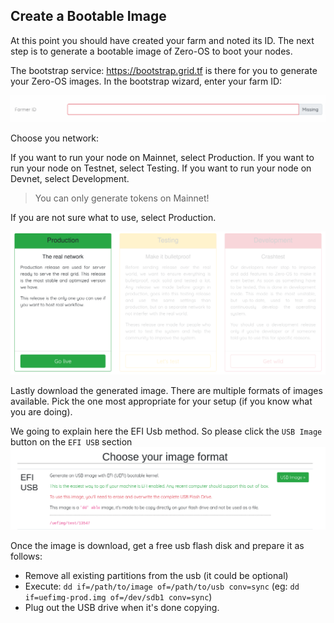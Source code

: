 ## Create a Bootable Image

At this point you should have created your farm and noted its ID. The next step is to generate a bootable image of Zero-OS to boot your nodes.

The bootstrap service: https://bootstrap.grid.tf is there for you to generate your Zero-OS images.
In the bootstrap wizard, enter your farm ID:

![boostrap farmer ID](img/bootstap_farmid.png)

Choose you network:

If you want to run your node on Mainnet, select Production.
If you want to run your node on Testnet, select Testing.
If you want to run your node on Devnet, select Development.

> You can only generate tokens on Mainnet!

If you are not sure what to use, select Production.

![boostrap network selection](img/bootstap_network.png)

Lastly download the generated image. There are multiple formats of images available. Pick the one most appropriate for your setup (if you know what you are doing).

We going to explain here the EFI Usb method. So please click the `USB Image` button on the `EFI USB` section
![efi usb](img/efi_usb_option.png)

Once the image is download, get a free usb flash disk and prepare it as follows:

- Remove all existing partitions from the usb (it could be optional)
- Execute: `dd if=/path/to/image of=/path/to/usb conv=sync` (eg: `dd if=uefimg-prod.img of=/dev/sdb1 conv=sync`)
- Plug out the USB drive when it's done copying.


